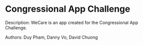 # Congressional App Challenge

Description: WeCare is an app created for the Congressional App Challenge.

Authors: Duy Pham, Danny Vo, David Chuong
